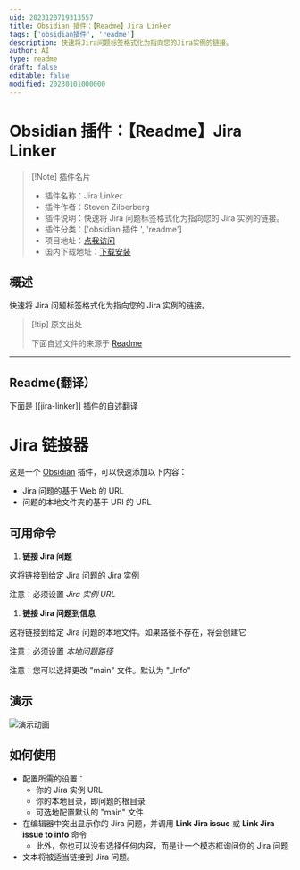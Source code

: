 ```yaml
---
uid: 2023120719313557
title: Obsidian 插件：【Readme】Jira Linker
tags: ['obsidian插件', 'readme']
description: 快速将Jira问题标签格式化为指向您的Jira实例的链接。
author: AI
type: readme
draft: false
editable: false
modified: 20230101000000
---
```


# Obsidian 插件：【Readme】Jira Linker

> [!Note] 插件名片
> - 插件名称：Jira Linker
> - 插件作者：Steven Zilberberg
> - 插件说明：快速将 Jira 问题标签格式化为指向您的 Jira 实例的链接。
> - 插件分类：['obsidian 插件 ', 'readme']
> - 项目地址：[点我访问](https://github.com/srz2/obsidian-jira-linker)
> - 国内下载地址：[下载安装](https://pkmer.cn/products/plugin/pluginMarket/?jira-linker)

## 概述

快速将 Jira 问题标签格式化为指向您的 Jira 实例的链接。

> [!tip] 原文出处
>
>下面自述文件的来源于 [Readme](https://ghproxy.net/https://raw.githubusercontent.com/srz2/obsidian-jira-linker/master/README.md)
>

---

## Readme(翻译）

下面是 [[jira-linker]] 插件的自述翻译

# Jira 链接器

这是一个 [Obsidian](https://obsidian.md) 插件，可以快速添加以下内容：

 - Jira 问题的基于 Web 的 URL
 - 问题的本地文件夹的基于 URI 的 URL

## 可用命令

1. **链接 Jira 问题**

这将链接到给定 Jira 问题的 Jira 实例

注意：必须设置 *Jira 实例 URL*

1. **链接 Jira 问题到信息**

这将链接到给定 Jira 问题的本地文件。如果路径不存在，将会创建它

注意：必须设置 *本地问题路径*

注意：您可以选择更改 "main" 文件。默认为 "_Info"

## 演示

![演示动画](https://cdn.pkmer.cn/covers/jira-linker_2_0.gif!pkmer)

## 如何使用

- 配置所需的设置：
  - 你的 Jira 实例 URL
  - 你的本地目录，即问题的根目录
  - 可选地配置默认的 "main" 文件
- 在编辑器中突出显示你的 Jira 问题，并调用 **Link Jira issue** 或 **Link Jira issue to info** 命令
  - 此外，你也可以没有选择任何内容，而是让一个模态框询问你的 Jira 问题
- 文本将被适当链接到 Jira 问题。



